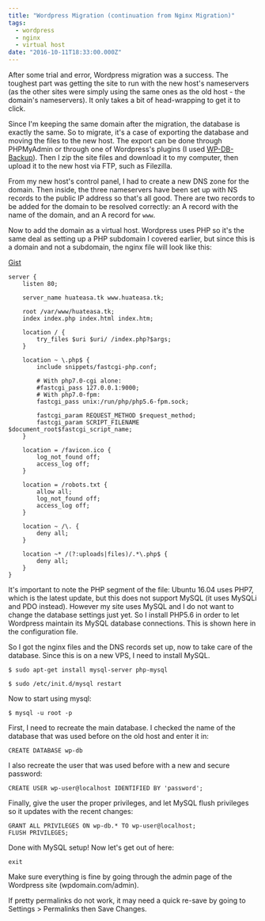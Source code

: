```yaml
---
title: "Wordpress Migration (continuation from Nginx Migration)"
tags:
  - wordpress
  - nginx
  - virtual host
date: "2016-10-11T18:33:00.000Z"
---
```


After some trial and error, Wordpress migration was a success. The toughest part was getting the site to run with the new host's nameservers (as the other sites were simply using the same ones as the old host - the domain's nameservers). It only takes a bit of head-wrapping to get it to click.

Since I'm keeping the same domain after the migration, the database is exactly the same. So to migrate, it's a case of exporting the database and moving the files to the new host. The export can be done through PHPMyAdmin or through one of Wordpress's plugins (I used [WP-DB-Backup](https://wordpress.org/plugins/wp-db-backup/)). Then I zip the site files and download it to my computer, then upload it to the new host via FTP, such as Filezilla.

From my new host's control panel, I had to create a new DNS zone for the domain. Then inside, the three nameservers have been set up with NS records to the public IP address so that's all good. There are two records to be added for the domain to be resolved correctly: an A record with the name of the domain, and an A record for `www`.

Now to add the domain as a virtual host. Wordpress uses PHP so it's the same deal as setting up a PHP subdomain I covered earlier, but since this is a domain and not a subdomain, the nginx file will look like this:

[Gist](https://gist.github.com/jyntran/c23abf8cf6f95a53081c0f4d3257677b)

    server {
    	listen 80;

    	server_name huateasa.tk www.huateasa.tk;

    	root /var/www/huateasa.tk;
    	index index.php index.html index.htm;

    	location / {
    		try_files $uri $uri/ /index.php?$args;
    	}

    	location ~ \.php$ {
    		include snippets/fastcgi-php.conf;

    		# With php7.0-cgi alone:
    		#fastcgi_pass 127.0.0.1:9000;
    		# With php7.0-fpm:
    		fastcgi_pass unix:/run/php/php5.6-fpm.sock;

    		fastcgi_param REQUEST_METHOD $request_method;
       		fastcgi_param SCRIPT_FILENAME $document_root$fastcgi_script_name;
    	}

        location = /favicon.ico {
            log_not_found off;
            access_log off;
        }

        location = /robots.txt {
            allow all;
            log_not_found off;
            access_log off;
        }

        location ~ /\. {
            deny all;
        }

        location ~* /(?:uploads|files)/.*\.php$ {
            deny all;
        }
    }

It's important to note the PHP segment of the file: Ubuntu 16.04 uses PHP7, which is the latest update, but this does not support MySQL (it uses MySQLi and PDO instead). However my site uses MySQL and I do not want to change the database settings just yet. So I install PHP5.6 in order to let Wordpress maintain its MySQL database connections. This is shown here in the configuration file.

So I got the nginx files and the DNS records set up, now to take care of the database. Since this is on a new VPS, I need to install MySQL.

    $ sudo apt-get install mysql-server php-mysql

    $ sudo /etc/init.d/mysql restart

Now to start using mysql:

    $ mysql -u root -p

First, I need to recreate the main database. I checked the name of the database that was used before on the old host and enter it in:

    CREATE DATABASE wp-db

I also recreate the user that was used before with a new and secure password:

    CREATE USER wp-user@localhost IDENTIFIED BY 'password';

Finally, give the user the proper privileges, and let MySQL flush privileges so it updates with the recent changes:

    GRANT ALL PRIVILEGES ON wp-db.* TO wp-user@localhost;
    FLUSH PRIVILEGES;

Done with MySQL setup! Now let's get out of here:

    exit

Make sure everything is fine by going through the admin page of the Wordpress site (wpdomain.com/admin).

If pretty permalinks do not work, it may need a quick re-save by going to Settings > Permalinks then Save Changes.
